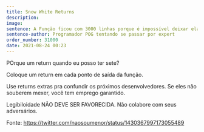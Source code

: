 ```yaml
---
title: Snow White Returns
description:
image:
sentence: A Função ficou com 3000 linhas porque é impossível deixar ela menor
sentence-author: Programador POG tentando se passar por expert
order_number: 31000
date: 2021-08-24 00:23
---
```


POrque um return quando eu posso ter sete?

Coloque um return em cada ponto de saída da função.

Use returns extras pra confundir os próximos desenvolvedores. Se eles não souberem mexer, você tem emprego garantido.

Legibiloidade NÃO DEVE SER FAVORECIDA. Não colabore com seus adversários.

Fonte: https://twitter.com/naosoumenor/status/1430367997173055489